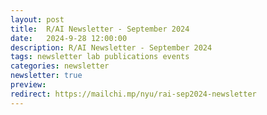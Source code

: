 ```yaml
---
layout: post
title:  R/AI Newsletter - September 2024
date:   2024-9-28 12:00:00
description: R/AI Newsletter - September 2024
tags: newsletter lab publications events
categories: newsletter
newsletter: true
preview: 
redirect: https://mailchi.mp/nyu/rai-sep2024-newsletter
---
```

